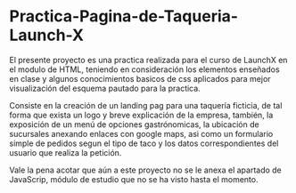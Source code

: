 # Practica-Pagina-de-Taqueria-Launch-X

El presente proyecto es una practica realizada para el curso de LaunchX en el modulo de HTML, teniendo en consideración los elementos enseñados en clase
y algunos conocimientos basicos de css aplicados para mejor visualización del esquema pautado para la practica.

Consiste en la creación de un landing pag para una taquería ficticia, de tal forma que exista un logo y breve explicación de la empresa,
también, la exposición de un menú de opciones gastrónomicas, la ubicación de sucursales anexando enlaces con google maps, asi como un formulario simple de 
pedidos segun el tipo de taco y los datos correspondientes del usuario que realiza la petición.

Vale la pena acotar que aún a este proyecto no se le anexa el apartado de JavaScrip, módulo de estudio que no se ha visto hasta el momento.
